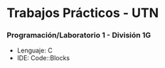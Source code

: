 # Trabajos Prácticos - UTN
### Programación/Laboratorio 1 - División 1G
- Lenguaje: C
- IDE: Code::Blocks
